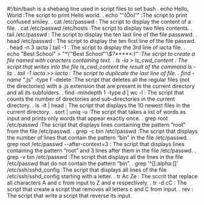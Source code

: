#!/bin/bash
is a shebang line used in script files to set bash
. echo Hello, World :The script to print Hello world.
. echo "\"(Ôo)'" :The script to print confused smiley.
. cat /etc/passwd : The script to display the content of a file.
. cat /etc/passwd /etc/hosts :The script to display two files contents.
. tail /etc/passwd : The script to display the ten last line of the file passwwd.
. head /etc/passwd : The script to display the ten first line of the file passwd.
. head -n 3 iacta | tail -1 : The script to display the 3rd line of iacta file.
. echo "Best School" > "\*\\'"Best School"\'\\*$\?\*\*\*\*\*:)" :The script to create a file named with caracters containing text.
. ls -la > ls_cwd_content : The script that writes into the file ls_cwd_content the result of the command ls -la.
. tail -1 iacta >> iacta : The script to duplicate the last line of file.
. find -name "*.js" -type f -delete :The script that deletes all the regular files (not the directories) with a .js extension that are present in the current directory and all its subfolders.
. find -mindepth 1 -type d | wc -l : The script that counts the number of directories and sub-directories in the current directory.
. ls -lt | head : The script that displays the 10 newest files in the current directory.
. sort | uniq -u :The script that takes a list of words as input and prints only words that appear exactly once.
. grep root /etc/passwd :The script that displays  lines containing the pattern “root” from the file /etc/passwd.
. grep -c bin /etc/passwd :The script that displays the number of lines that contain the pattern “bin” in the file /etc/passwd.
. grep root /etc/passwd --after-context=3 : The script that displays lines containing the pattern “root” and 3 lines after them in the file /etc/passwd.
. grep -v bin /etc/passwd :The script that displays all the lines in the file /etc/passwd that do not contain the pattern “bin”.
. grep '^[[:alpha:]]' /etc/ssh/sshd_config :The script that displays all lines of the file /etc/ssh/sshd_config starting with a letter.
. tr Ac Ze : The sccrit that replace all characters A and c from input to Z and e respectively.
. tr -d cC : The script that create a script that removes all letters c and C from input.
. rev : The script that write a script that reverse its input.
